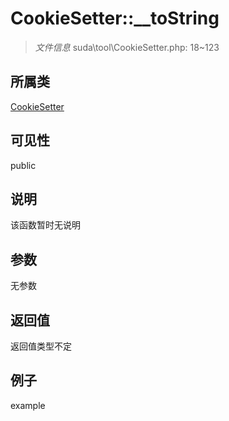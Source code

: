 # CookieSetter::__toString

> *文件信息* suda\tool\CookieSetter.php: 18~123
## 所属类 

[CookieSetter](../CookieSetter.md)

## 可见性

  public  
## 说明

该函数暂时无说明

## 参数

无参数

## 返回值
返回值类型不定

## 例子

example